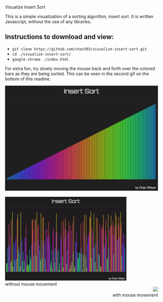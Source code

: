  Visualize Insert Sort

This is a simple visualization of a sorting algorithm, insert sort. It is written Javascript, without the use of any libraries.

## Instructions to download and view:

* `git clone https://github.com/chaz303/visualize-insert-sort.git`
* `cd ./visualize-insert-sort/`
* `google-chrome ./index.html`

For extra fun, try slowly moving the mouse back and forth over the colored bars as they are being sorted. This can be seen in the second gif on the bottom of this readme.

<div align="center">
<img src="./img/insertsort.png"><br><br><div display="flex">
  <div align="left"><img src="./img/insertsort1.gif"><br>without mouse movement</div>
 <div align="right"><img src="./img/insertsort2.gif"><br>with mouse movement</div></div>
</div>

